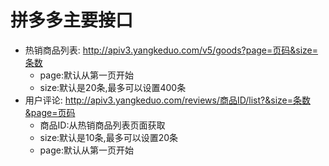 拼多多主要接口
=============

- 热销商品列表: http://apiv3.yangkeduo.com/v5/goods?page=页码&size=条数
  - page:默认从第一页开始
  - size:默认是20条,最多可以设置400条
- 用户评论: http://apiv3.yangkeduo.com/reviews/商品ID/list?&size=条数&page=页码
  - 商品ID:从热销商品列表页面获取
  - size:默认是10条,最多可以设置20条
  - page:默认从第一页开始

